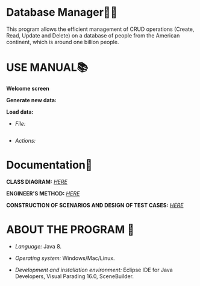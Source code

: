 # Database Manager👨‍💻

This program allows the efficient management of CRUD operations (Create, Read, Update and Delete) on a database of people from the American continent, which is around one billion people.

# USE MANUAL📚

**Welcome screen**
![]()


**Generate new data:**
![]()

**Load data:**
![]()

- _File:_

![]()

- _Actions:_


# Documentation📃

**CLASS DIAGRAM:** _[HERE]()_

**ENGINEER'S METHOD:** _[HERE]()_

**CONSTRUCTION OF SCENARIOS AND DESIGN OF TEST CASES:** _[HERE]()_

# ABOUT THE PROGRAM 📩

- _Language:_ Java 8.

- _Operating system:_ Windows/Mac/Linux.

- _Development and installation environment:_ Eclipse IDE for Java Developers, Visual Parading 16.0, SceneBuilder.

